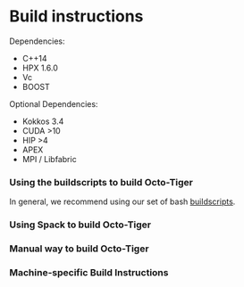 # Build instructions

Dependencies:
- C++14
- HPX 1.6.0
- Vc
- BOOST

Optional Dependencies:
- Kokkos 3.4
- CUDA >10
- HIP >4
- APEX
- MPI / Libfabric


### Using the buildscripts to build Octo-Tiger
In general, we recommend using our set of bash [buildscripts](https://github.com/STEllAR-GROUP/OctoTigerBuildChain/tree/main).

### Using Spack to build Octo-Tiger

### Manual way to build Octo-Tiger

### Machine-specific Build Instructions
